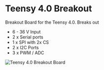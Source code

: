 # Teensy 4.0 Breakout
Breakout Board for the Teensy 4.0.  Breaks out
- 6 - 36 V Input
- 2 x Serial ports
- 1 x SPI with 2x CS
- 2 x I2C Ports
- 3 x PWM / ADC

![Teensy 4.0 Breakout Board](./Images/teensy_4.0_breakout.png.png "Teensy 4.0 Breakout Board")
